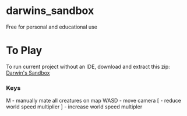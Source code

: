 # darwins_sandbox
Free for personal and educational use

# To Play
To run current project without an IDE, download and extract this zip:
[Darwin's Sandbox](package/darwins_sandbox.zip)

### Keys
M - manually mate all creatures on map
WASD - move camera
\[ - reduce world speed multiplier
\] - increase world speed multipler
